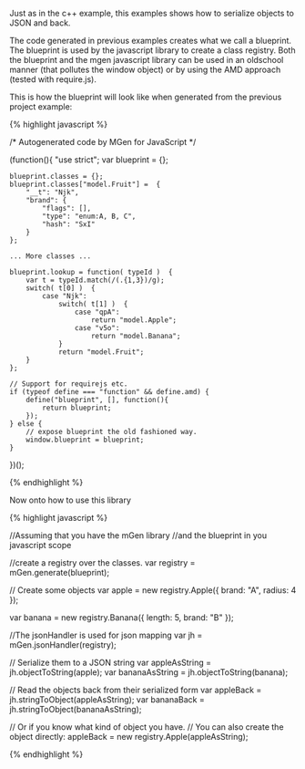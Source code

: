 ---
---
Just as in the c++ example, this examples shows how to serialize objects to JSON and back.

The code generated in previous examples creates what we call a blueprint. The blueprint is used by the javascript library to create a class registry. Both the blueprint and the mgen javascript library can be used in an oldschool manner (that pollutes the window object) or by using the AMD approach (tested with require.js).

This is how the blueprint will look like when generated from the previous project example:

{% highlight javascript %}

/* Autogenerated code by MGen for JavaScript */

(function(){
	"use strict";
	var blueprint = {};
	
	blueprint.classes = {};
	blueprint.classes["model.Fruit"] =  {
		"__t": "Njk",
		"brand": {
			"flags": [],
			"type": "enum:A, B, C",
			"hash": "SxI"
		}
	};

	... More classes ...

	blueprint.lookup = function( typeId )  {
		var t = typeId.match(/(.{1,3})/g);
		switch( t[0] )  {
			case "Njk":
				switch( t[1] )  {
					case "qpA":
						return "model.Apple";
					case "v5o":
						return "model.Banana";
				}
				return "model.Fruit";
		}
	};

	// Support for requirejs etc.
	if (typeof define === "function" && define.amd) {
		define("blueprint", [], function(){
			return blueprint;
		});
	} else {
		// expose blueprint the old fashioned way.
		window.blueprint = blueprint;
	}
})();

{% endhighlight %}

Now onto how to use this library


{% highlight javascript %}

//Assuming that you have the mGen library 
//and the blueprint in you javascript scope

//create a registry over the classes.
var registry = mGen.generate(blueprint);

// Create some objects
var apple = new registry.Apple({
	brand: "A",
	radius: 4
});

var banana = new registry.Banana({
	length: 5,
	brand: "B"
});

//The jsonHandler is used for json mapping
var jh = mGen.jsonHandler(registry);

// Serialize them to a JSON string
var appleAsString = jh.objectToString(apple);
var bananaAsString = jh.objectToString(banana);

// Read the objects back from their serialized form
var appleBack = jh.stringToObject(appleAsString);
var bananaBack = jh.stringToObject(bananaAsString);

// Or if you know what kind of object you have.
// You can also create the object directly:
appleBack = new registry.Apple(appleAsString);

{% endhighlight  %}